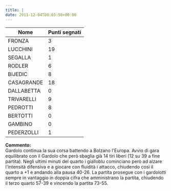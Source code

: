 ```yaml
---
title: |
date: 2011-12-04T00:03:50+00:00
---
```

| **Nome** | **Punti segnati** |
| -------- | ----------------- |
| FRONZA | 3 |
| LUCCHINI | 19 |
| SEGALLA | 1 |
| RODLER | 6 |
| BIJEDIC | 8 |
| CASAGRANDE | 18 |
| DALLABETTA | 0 |
| TRIVARELLI | 9 |
| PEDROTTI | 8 |
| BERTOTTI | 0 |
| GAMBINO | 0 |
| PEDERZOLLI | 1 |

**Commento:**  
Gardolo continua la sua corsa battendo a Bolzano l'Europa. Avvio di gara equilibrato con il Gardolo che però sbaglia già 14 tiri liberi (12 su 39 a fine partita). Negli ultimi minuti del quarto i gialloblu cominciano però ad alzare l'intensità difensiva e a giocare con fluidità i attacco, chiudendo così il quarto a +1 e andando alla pausa 40-26. La partita prosegue con i gardolotti sempre in vantaggio in doppia cifra che amministrano la partita, chiudendo il terzo quarto 57-39 e vincendo la partita 73-55.
